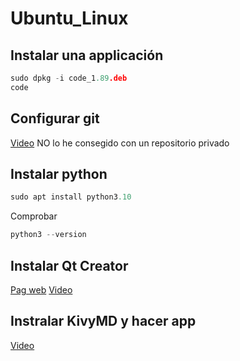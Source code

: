 # Ubuntu_Linux

## Instalar una applicación
```C
sudo dpkg -i code_1.89.deb
code
```
## Configurar git
[Video](https://www.youtube.com/watch?v=bc3_FL9zWWs)
NO lo he consegido con un repositorio privado

## Instalar python
```C
sudo apt install python3.10
```
Comprobar
```C
python3 --version
```
## Instalar Qt Creator

[Pag web](https://wiki.qt.io/Install_Qt_5_on_Ubuntu_Spanish)
[Video](https://www.youtube.com/watch?v=sjApF6qnyUI)

## Instralar KivyMD y hacer app

[Video](https://www.youtube.com/watch?v=7oMNqAE_OVE)
 

